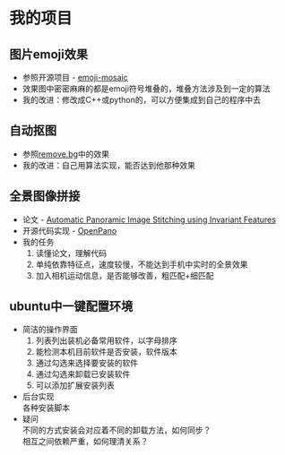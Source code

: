 # 我的项目

## 图片emoji效果

* 参照开源项目 - [emoji-mosaic](https://github.com/ericandrewlewis/emoji-mosaic)
* 效果图中密密麻麻的都是emoji符号堆叠的，堆叠方法涉及到一定的算法 
* 我的改进：修改成C++或python的，可以方便集成到自己的程序中去

## 自动抠图

* 参照[remove.bg](https://www.remove.bg/)中的效果
* 我的改进：自己用算法实现，能否达到他那种效果

## 全景图像拼接

* 论文 - [Automatic Panoramic Image Stitching using Invariant Features](http://matthewalunbrown.com/papers/ijcv2007.pdf)  
* 开源代码实现 - [OpenPano](https://github.com/ppwwyyxx/OpenPano)
* 我的任务  
    1. 读懂论文，理解代码  
    2. 单纯依靠特征点，速度较慢，不能达到手机中实时的全景效果
    3. 加入相机运动信息，是否能够改善，粗匹配+细匹配

## ubuntu中一键配置环境

* 简洁的操作界面  
  1. 列表列出装机必备常用软件，以字母排序  
  2. 能检测本机目前软件是否安装，软件版本  
  3. 通过勾选来选择要安装的软件
  4. 通过勾选来卸载已安装软件
  5. 可以添加扩展安装列表
* 后台实现  
  各种安装脚本
* 疑问  
  不同的方式安装会对应着不同的卸载方法，如何同步？  
  相互之间依赖严重，如何理清关系？
